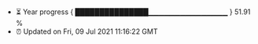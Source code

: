 - ⏳ Year progress { ███████████████▁▁▁▁▁▁▁▁▁▁▁▁▁▁▁ } 51.91 %
- ⏰ Updated on Fri, 09 Jul 2021 11:16:22 GMT

